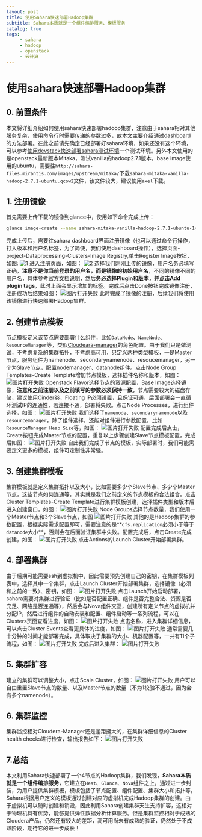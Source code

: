 ```yaml
---
layout: post
title: 使用Sahara快速部署Hadoop集群
subtitle: Sahara本质就是一个组件编排服务、模板服务
catalog: true
tags:
     - sahara
     - hadoop
     - openstack
     - 云计算
---
```

# 使用sahara快速部署Hadoop集群

## 0. 前置条件

本文将详细介绍如何使用sahara快速部署hadoop集群，注意由于sahara相对其他服务复杂，使用命令行时需要传递的参数过多，故本文主要介绍通过dashboard的方法部署。在此之前请先确定已经部署好sahara环境，如果还没有这个环境，可以参考[使用devstack快速部署sahara测试环境](http://docker:4000/2016/04/10/使用devstack快速部署sahara测试环境/)一个测试环境。另外本文使用的是openstack最新版本Mitaka，测试vanilla的hadoop2.7.1版本，base image使用的ubuntu，需要往`http://sahara-files.mirantis.com/images/upstream/mitaka/`下载`sahara-mitaka-vanilla-hadoop-2.7.1-ubuntu.qcow2`文件，该文件较大，建议使用`axel`下载。

## 1. 注册镜像

首先需要上传下载的镜像到glance中，使用如下命令完成上传：

```bash
glance image-create --name sahara-mitaka-vanilla-hadoop-2.7.1-ubuntu-14.04 --file sahara-mitaka-vanilla-hadoop-2.7.1-ubuntu.qcow2 --disk-format qcow2 --container-format bare --visibility public --progress
```

完成上传后，需要往sahara dashboard界面注册镜像（也可以通过命令行操作，打入版本和用户名标签，为了简便，我们使用dashboard操作），选择页面-project-Dataprocessing-Clusters-Image Registry,单击Register Image按钮，如图:
![1](/img/posts/使用Sahara快速部署Hadoop集群/1.png)
进入注册页面，如图：
![2](/img/posts/使用Sahara快速部署Hadoop集群/2.png)
选择我们刚刚上传的镜像，用户名务必填写正确，**注意不是你当前登录的用户名，而是镜像的初始用户名**，不同的镜像不同的用户名，具体参考[官方文档说明](http://docs.openstack.org/developer/sahara/userdoc/plugins.html)，然后**务必选择Plugin和版本，并点击Add plugin tags**，此时上面会显示增加的标签。完成后点击Done按钮完成镜像注册，注册成功后结果如图：
![图片打开失败](/img/posts/使用Sahara快速部署Hadoop集群/3.png)
此时完成了镜像的注册，后续我们将使用该镜像进行快速部署Hadoop集群。

## 2. 创建节点模板

节点模板定义该节点需要部署什么组件，比如`DataNode`、`NameNode`、`ResourceManager`等，类似[Cloudeara-manager](http://www.cloudera.com/documentation/archive/manager/4-x/4-8-6/Cloudera-Manager-Installation-Guide/cmig_install_path_A.html#cmig_topic_6_5_3_unique_1)的角色配置。由于我们只是做测试，不考虑复杂的集群拓扑，不考虑高可用，只定义两种类型模板，一是Master节点，服务组件为namenode、secondarynamenode、resoucemanager，另一个为Slave节点，配置nodemanager、datanode组件。点击Node Group Templates-Create Template增加节点模板，选择插件名称和版本，如图：
![图片打开失败](/img/posts/使用Sahara快速部署Hadoop集群/4.png)
Openstack Flavor选择节点的资源配置，Base Image选择镜像，**注意和之前注册以及之前填写的参数必须保持一致**，节点需要较大的磁盘存储，建议使用Cinder卷，Floating IP必须设置，且保证可通，后面部署会一直循环测试IP的连通性，若连接不通，部署将失败。点击Node Processes，进行组件选择，如图：
![图片打开失败](/img/posts/使用Sahara快速部署Hadoop集群/5.png)
我们选择了`namenode`、`secondarynamenode`以及`resourcemanager`，除了组件选择，还能对组件进行参数配置，比如`ResourceManager Heap Size`等，如图：
![图片打开失败](/img/posts/使用Sahara快速部署Hadoop集群/6.png)
配置完成后点击，Create按钮完成Master节点的配置，重复以上步骤创建Slave节点模板配置，完成后如图：
![图片打开失败](/img/posts/使用Sahara快速部署Hadoop集群/7.png)
自此我们完成了节点的模板，实际部署时，我们可能需要定义更多的模板，组件可定制性非常强。

## 3. 创建集群模板

集群模板就是定义集群拓扑以及大小，比如需要多少个Slave节点、多少个Master节点，这些节点如何连通等，其实就是我们之前定义的节点模板的合法组合。点击Cluster Templates-Create Template进行集群模板创建，选择插件类型和版本后进入创建窗口，如图：
![图片打开失败](/img/posts/使用Sahara快速部署Hadoop集群/8.png)
Node Groups选择节点数量，我们使用一个Master节点和3个Slave节点，如图
![图片打开失败](/img/posts/使用Sahara快速部署Hadoop集群/9.png)
其他的是Hadoop集群的参数配置，根据实际需求配置即可，需要注意的是**`dfs.replication`必须小于等于`datanode`大小**，否则会在后面验证集群中失败。配置完成后，点击Create完成创建，如图：
![图片打开失败](/img/posts/使用Sahara快速部署Hadoop集群/10.png)
点击Actions的Launch Cluster开始部署集群。

## 4. 部署集群

由于后期可能需要ssh到虚拟机中，因此需要预先创建自己的密钥，在集群模板列表中，选择其中一个集群，点击Launch Cluster开始部署集群，选择镜像（必须和之前的一致）、密钥，如图：
![图片打开失败](/img/posts/使用Sahara快速部署Hadoop集群/11.png)
点击Launch开始启动部署，sahara需要对集群进行验证（比如是否配置正确、组件是否完整合法、资源是否充足、网络是否连通等），然后会与Nova组件交互，创建所有定义节点的虚拟机并分配IP，然后进行组件的自动安装和配置、组件启动等一系列流程，可以在Clusters页面查看进度，如图：
![图片打开失败](/img/posts/使用Sahara快速部署Hadoop集群/12.png)
点击名称，进入集群详细信息，可以点击Cluster Events查看更具体的进度，如图：
![图片打开失败](/img/posts/使用Sahara快速部署Hadoop集群/13.png)
通常需要几十分钟的时间才能部署完成，具体取决于集群的大小、机器配置等，一共有11个子流程，如图：
![图片打开失败](/img/posts/使用Sahara快速部署Hadoop集群/14.png)
完成后进入集群：
![图片打开失败](/img/posts/使用Sahara快速部署Hadoop集群/15.png)

## 5. 集群扩容

建立的集群可以调整大小，点击Scale Cluster，如图：
![图片打开失败](/img/posts/使用Sahara快速部署Hadoop集群/16.png)
用户可以自由重置Slave节点的数量、以及Master节点的数量（不为1校验不通过，因为会有多个namenode）。

## 6. 集群监控

集群监控相对Cloudera-Manager还是差距挺大的，在集群详细信息的Cluster health checks进行检查，输出报告如下：
![图片打开失败](/img/posts/使用Sahara快速部署Hadoop集群/17.png)

## 7.总结

本文利用Sahara快速部署了一个4节点的Hadoop集群，我们发现，**Sahara本质就是一个组件编排服务**，它建立在`Heat`、`Glance`、`Nova`组件之上，通过进一步封装，为用户提供集群模板，模板包括了节点配置、组件配置、集群大小和拓扑等，Sahara根据用户定义的模板通过创建对应的虚拟机完成Hadoop集群的创建。由于虚拟机可以随时创建和销毁，因此利用Sahara创建集群天生支持扩容，这相对于物理机具有优势，能够提供弹性数据分析计算服务。但是集群监控相对于成熟的Cloudera产品，仍然还有较大的差距，高可用尚未有成熟的验证，仍然处于不成熟阶段，期待它的进一步成长！
